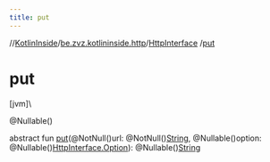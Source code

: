 ```yaml
---
title: put
---
```

//[KotlinInside](../../../index.html)/[be.zvz.kotlininside.http](../index.html)/[HttpInterface](index.html)
/[put](put.html)

# put

[jvm]\

@Nullable()

abstract fun [put](put.html)(@NotNull()url:
@NotNull()[String](https://docs.oracle.com/javase/7/docs/api/java/lang/String.html), @Nullable()option:
@Nullable()[HttpInterface.Option](-option/index.html)):
@Nullable()[String](https://docs.oracle.com/javase/7/docs/api/java/lang/String.html)




